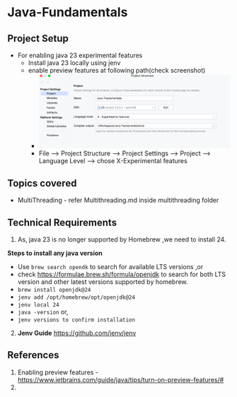 # Java-Fundamentals


## Project Setup
* For enabling java 23 experimental features
  * Install java 23 locally using jenv
  * enable preview features at following path(check screenshot)
    * ![img.png](img.png)
    * File --> Project Structure --> Project Settings --> Project --> Language Level --> chose X-Experimental features

## Topics covered

* MultiThreading - refer Multithreading.md inside multithreading folder


## Technical Requirements

1. As, java 23 is no longer supported by Homebrew ,we need to install 24.

__Steps to install any java version__
  * Use `brew search opendk` to search for available LTS versions ,or
  * check https://formulae.brew.sh/formula/openjdk to search for both LTS version and other latest versions 
    supported by homebrew.
  * `brew install openjdk@24`
  * `jenv add /opt/homebrew/opt/openjdk@24`
  * `jenv local 24`
  * `java -version` or,
  * `jenv versions to confirm installation`

2. __Jenv Guide__
 https://github.com/jenv/jenv

## References
1. Enabling preview features -https://www.jetbrains.com/guide/java/tips/turn-on-preview-features/#
2. 
